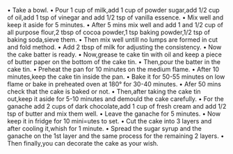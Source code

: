 • Take a bowl.
• Pour 1 cup of milk,add 1 cup of powder sugar,add 1/2 cup of oil,add 1 tsp of vinegar and add 1/2 tsp of vanilla essence.
• Mix well and keep it aside for 5 minutes.
• After 5 mins mix well and add 1 and 1/2 cup of all purpose flour,2 tbsp of cocoa powder,1 tsp baking powder,1/2 tsp of baking soda,sieve them.
• Then mix well untill no lumps are formed in cut and fold method.
• Add 2 tbsp of milk for adjusting the consistency.
• Now the cake batter is ready.
• Now,grease te cake tin with oil and keep a piece of butter paper on the bottom of the cake tin.
• Then,pour the batter in the cake tin.
• Preheat the pan for 10 minutes on the medium flame.
• After 10 minutes,keep the cake tin inside the pan.
• Bake it for 50-55 minutes on low flame or bake in preheated oven at 180° for 30-40 minutes.
• Afer 50 mins check that the cake is  baked or not.
• Then,after taking the cake tin out,keep it aside for 5-10 minutes and demould the cake carefully.
• For the ganache add 2 cups of dark chocolate,add 1 cup of fresh cream and add 1/2 tsp of butter and mix them well.
• Leave the ganache for 5 minutes.
• Now keep it in fridge for 10 mini=utes to set.
• Cut the cake into 3 layers and after cooling it,whish for 1 minute.
• Spread the sugar syrup and the ganache on the 1st layer and the same process for the remaining 2 layers.
• Then finally,you can decorate the cake as your wish.
